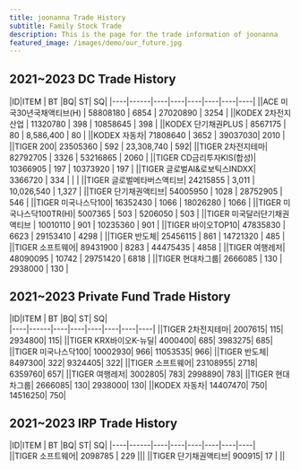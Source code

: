 ```yaml
---
title: joonanna Trade History
subtitle: Family Stock Trade
description: This is the page for the trade information of joonanna
featured_image: /images/demo/our_future.jpg
---
```


## 2021~2023 DC Trade History
|ID|ITEM | 	BT	|BQ|	ST|	SQ|
|----|------|----|----|----|----|----|----|
||ACE 미국30년국채액티브(H)	| 58808180 	| 6854 |	 27020890 |	 3254 |
||KODEX 2차전지산업 | 11320780 |	 398 |	 10858645 |	 398 |
||KODEX 단기채권PLUS |	 8567175 |	 80 |	 8,586,400 |	 80 |
||KODEX 자동차|	 71808640 |	 3652 	| 39037030| 	 2010 |
||TIGER 200|	 23505360 |	 592 |	 23,308,740 |	 592| 
||TIGER 2차전지테마|	 82792705 |	 3326 	| 53216865 |	 2060 |
||TIGER CD금리투자KIS(합성)|	 10366905 | 	 197 |	 10373920 | 	 197 |
||TIGER 글로벌AI&로보틱스INDXX|	 3366720 	| 334 |		| |
||TIGER 글로벌메타버스액티브|	 24215855 |	 3,011 |	 10,026,540 |	 1,327 | 
||TIGER 단기채권액티브|	 54005950 | 	 1028 | 	 28752905 | 	 546 | 
||TIGER 미국나스닥100|	 16352430 |	 1066 	| 18026280 | 	 1066 | 
||TIGER 미국나스닥100TR(H)|	 5007365 | 	 503 | 	 5206050 | 	 503 |
||TIGER 미국달러단기채권액티브	| 10010110 |	 901 |	 10235360 	| 901 |
||TIGER 바이오TOP10|	 47835830 | 	 6623 | 	 29153410 | 	 4298 |
||TIGER 반도체|	 25456115 |	 861 |	 14721320 |	 485 |
||TIGER 소프트웨어|	 89431900 |	 8283 | 	 44475435 | 	 4858 |
||TIGER 여행레저|	 48090095 |	 10742 |	 29751420 |	 6818 |
||TIGER 현대차그룹|	 2666085 |	 130 |	 2938000 |	 130 |

## 2021~2023 Private Fund Trade History
|ID|ITEM | 	BT	|BQ|	ST|	SQ|				
|----|------|----|----|----|----|----|----|
||TIGER 2차전지테마|	2007615|	115|	2934800|	115|
||TIGER KRX바이오K-뉴딜|	4000400|	685|	3983275|	685|
||TIGER 미국나스닥100|	10002930|	966|	11053535|	966|
||TIGER 반도체| 	8497300|	322|	9324405|	322|
||TIGER 소프트웨어| 	23108955|	2718|	6359760|	657|
||TIGER 여행레저| 	3002805|	783|	2998890|	783|
||TIGER 현대차그룹|	2666085|	130|	2938000|	130|
||KODEX 자동차|	14407470|	750|	14516250|	750|

## 2021~2023 IRP Trade History
|ID|ITEM | 	BT	|BQ|	ST|	SQ|
|----|------|----|----|----|----|----|----|				
||TIGER 소프트웨어|	 2098785 |	229		|||
||TIGER 단기채권액티브|	900915|	17	|	||


